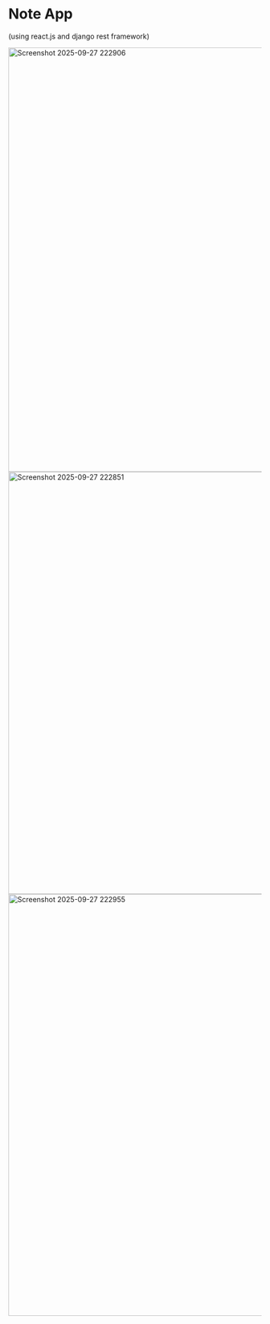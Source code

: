 # Note App 
(using react.js and django rest framework)

<img width="1894" height="845" alt="Screenshot 2025-09-27 222906" src="https://github.com/user-attachments/assets/5be1da3b-eb17-4063-a2bd-cfdec184b35b" />

<img width="1898" height="841" alt="Screenshot 2025-09-27 222851" src="https://github.com/user-attachments/assets/ea08f51e-5d7b-4cdd-b048-9d25e1c1516f" />

<img width="1897" height="840" alt="Screenshot 2025-09-27 222955" src="https://github.com/user-attachments/assets/13e8f438-0452-4306-8306-7e843bdbd417" />
